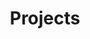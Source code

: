 ---
permalink: /projects/
title: "Projects"
layout: collection
classes: wide
author_profile: true
collection: work
entries_layout: grid
---